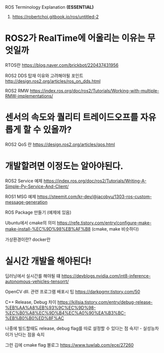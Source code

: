 ROS Terminology Explanation __(ESSENTIAL)__
  1. https://robertchoi.gitbook.io/ros/untitled-2



# ROS2가 RealTime에 어울리는 이유는 무엇일까

RTOS란
https://blog.naver.com/brickbot/220437431956

ROS2 DDS 탑재 이유와 고려해야될 포인트
http://design.ros2.org/articles/ros_on_dds.html

ROS2 RMW 
https://index.ros.org/doc/ros2/Tutorials/Working-with-multiple-RMW-implementations/

# 센서의 속도와 퀄리티 트레이드오프를 자유롭게 할 수 있을까?

ROS2 QoS 란
https://design.ros2.org/articles/qos.html

# 개발할려면 이정도는 알아야된다. 

ROS2 Service 예제
https://index.ros.org/doc/ros2/Tutorials/Writing-A-Simple-Py-Service-And-Client/

ROS1 MSG 예제
https://steemit.com/kr-dev/@jacobyu/1303-ros-custom-message-generation

ROS Package 만들기
(예제에 있음)

Ubuntu에서 cmake의 의미
https://refe.tistory.com/entry/configure-make-make-install-%EC%9D%98%EB%AF%B8
(cmake, make 비슷하다)

가상환경이란? docker란


# 실시간 개발을 해야된다! 

딥러닝에서 실시간를 해야될 떄
https://devblogs.nvidia.com/int8-inference-autonomous-vehicles-tensorrt/

OpenCV dll. 관련 프로그램 배포시 팁
https://darkpgmr.tistory.com/50

C++ Release, Debug 차이
https://killsia.tistory.com/entry/debug-release-%EB%AA%A8%EB%93%9C%EC%9D%98-%EC%B0%A8%EC%9D%B4%EC%A0%90%EA%B3%BC-%EB%B0%B0%ED%8F%AC

나중에 빌드할때도 release, debug flag를 따로 설정할 수 있다는 점 숙지! - 실성능차이가 난다는 점을 숙지

그런 김에 cmake flag 블로그 
https://www.tuwlab.com/ece/27260



